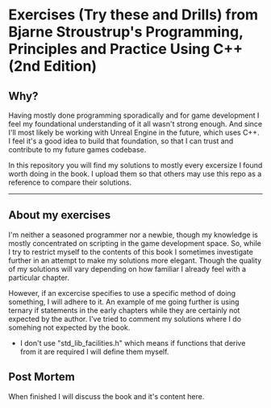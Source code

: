 # Exercises (Try these and Drills) from Bjarne Stroustrup's Programming, Principles and Practice Using C++ (2nd Edition)

## Why?

Having mostly done programming sporadically and for game development I feel my foundational understanding of 
it all wasn't strong enough. And since I'll most likely be working with Unreal Engine in the future, which 
uses C++. I feel it's a good idea to build that foundation, so that I can trust and contribute to my future
games codebase.

In this repository you will find my solutions to mostly every excersize I found worth doing in the book.
I upload them so that others may use this repo as a reference to compare their solutions.

---

## About my exercises

I'm neither a seasoned programmer nor a newbie, though my knowledge is mostly concentrated on scripting
in the game development space. So, while I try to restrict myself to the contents of this book I sometimes
investigate further in an attempt to make my solutions more elegant. Though the quality of my solutions
will vary depending on how familiar I already feel with a particular chapter.

However, if an excercise specifies to use a specific method of doing something, I will adhere to it.
An example of me going further is using ternary if statements in the early chapters while they are
certainly not expected by the author. I've tried to comment my solutions where I do somehing not 
expected by the book.

- I don't use "std_lib_facilities.h" which means if functions that derive from it are required
  I will define them myself.

## Post Mortem

When finished I will discuss the book and it's content here.
